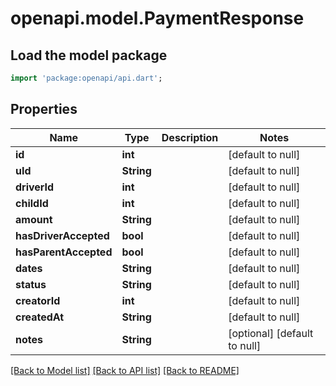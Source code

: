 # openapi.model.PaymentResponse

## Load the model package
```dart
import 'package:openapi/api.dart';
```

## Properties
Name | Type | Description | Notes
------------ | ------------- | ------------- | -------------
**id** | **int** |  | [default to null]
**uId** | **String** |  | [default to null]
**driverId** | **int** |  | [default to null]
**childId** | **int** |  | [default to null]
**amount** | **String** |  | [default to null]
**hasDriverAccepted** | **bool** |  | [default to null]
**hasParentAccepted** | **bool** |  | [default to null]
**dates** | **String** |  | [default to null]
**status** | **String** |  | [default to null]
**creatorId** | **int** |  | [default to null]
**createdAt** | **String** |  | [default to null]
**notes** | **String** |  | [optional] [default to null]

[[Back to Model list]](../README.md#documentation-for-models) [[Back to API list]](../README.md#documentation-for-api-endpoints) [[Back to README]](../README.md)


